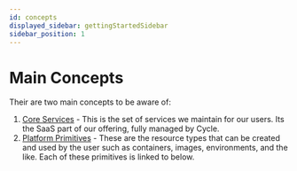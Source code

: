 ```yaml
---
id: concepts
displayed_sidebar: gettingStartedSidebar
sidebar_position: 1
---
```


# Main Concepts
Their are two main concepts to be aware of:

1. [Core Services](/getting-started/concepts/services) - This is the set of services we maintain for our users.  Its the SaaS part of our offering, fully managed by Cycle.
2. [Platform Primitives](/getting-started/concepts/primitives) - These are the resource types that can be created and used by the user such as containers, images, environments, and the like.  Each of these primitives is linked to below. 




